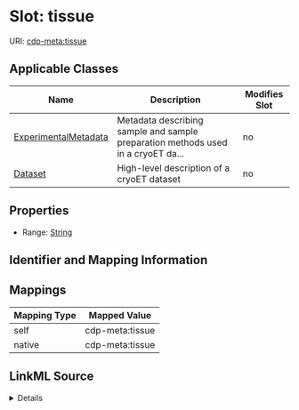 

# Slot: tissue

URI: [cdp-meta:tissue](metadatatissue)



<!-- no inheritance hierarchy -->





## Applicable Classes

| Name | Description | Modifies Slot |
| --- | --- | --- |
| [ExperimentalMetadata](ExperimentalMetadata.md) | Metadata describing sample and sample preparation methods used in a cryoET da... |  no  |
| [Dataset](Dataset.md) | High-level description of a cryoET dataset |  no  |







## Properties

* Range: [String](String.md)





## Identifier and Mapping Information








## Mappings

| Mapping Type | Mapped Value |
| ---  | ---  |
| self | cdp-meta:tissue |
| native | cdp-meta:tissue |




## LinkML Source

<details>
```yaml
name: tissue
alias: tissue
domain_of:
- ExperimentalMetadata
- Dataset
range: string

```
</details>
